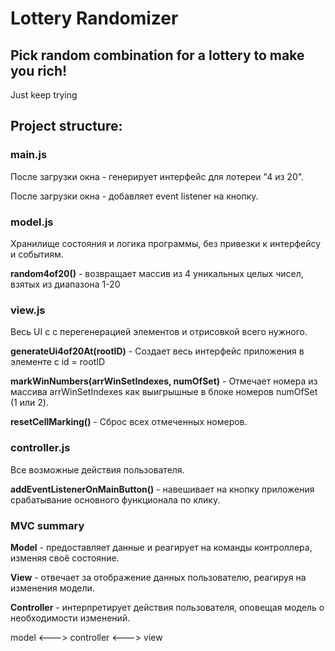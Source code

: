 # Lottery Randomizer

## Pick random combination for a lottery to make you rich!

Just keep trying

## Project structure:
### main.js
После загрузки окна - генерирует интерфейс для лотереи "4 из 20".

После загрузки окна - добавляет event listener на кнопку.

### model.js
Хранилище состояния и логика программы, без привезки к интерфейсу и событиям.

**random4of20()** - возвращает массив из 4 уникальных целых чисел, взятых из диапазона 1-20

### view.js
Весь UI c с перегенерацией элементов и отрисовкой всего нужного.

**generateUi4of20At(rootID)** - Создает весь интерфейс приложения в элементе с id = rootID

**markWinNumbers(arrWinSetIndexes, numOfSet)** - Отмечает номера из массива arrWinSetIndexes как выигрышные в блоке номеров numOfSet (1 или 2).

**resetCellMarking()** - Сброс всех отмеченных номеров.

### controller.js
Все возможные действия пользователя.

**addEventListenerOnMainButton()** - навешивает на кнопку приложения срабатывание основного функционала по клику.

### MVC summary
**Model** - предоставляет данные и реагирует на команды контроллера, изменяя своё состояние. 

**View** - отвечает за отображение данных пользователю, реагируя на изменения модели.

**Controller** - интерпретирует действия пользователя, оповещая модель о необходимости изменений.

model <---> controller <---> view